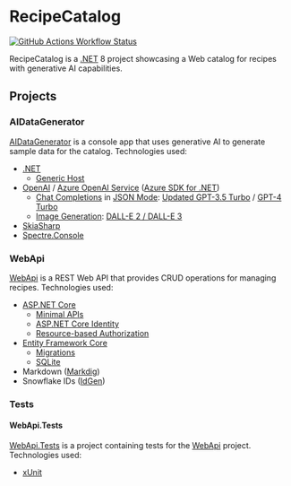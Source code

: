 # RecipeCatalog

[![GitHub Actions Workflow Status](https://img.shields.io/github/actions/workflow/status/jonathanpotts/RecipeCatalog/dotnet.yml)](https://github.com/jonathanpotts/RecipeCatalog/actions/workflows/dotnet.yml)

RecipeCatalog is a [.NET](https://dotnet.microsoft.com/) 8 project showcasing a Web catalog for recipes with generative AI capabilities.

## Projects

### AIDataGenerator

[AIDataGenerator](src/AIDataGenerator/) is a console app that uses generative AI to generate sample data for the catalog. Technologies used:

- [.NET](https://dotnet.microsoft.com/)
    - [Generic Host](https://learn.microsoft.com/dotnet/core/extensions/generic-host)
- [OpenAI](https://openai.com/) / [Azure OpenAI Service](https://azure.microsoft.com/products/ai-services/openai-service/) ([Azure SDK for .NET](https://github.com/Azure/azure-sdk-for-net))
    - [Chat Completions](https://platform.openai.com/docs/guides/text-generation/chat-completions-api) in [JSON Mode](https://platform.openai.com/docs/guides/text-generation/json-mode): [Updated GPT-3.5 Turbo](https://platform.openai.com/docs/models/gpt-3-5) / [GPT-4 Turbo](https://platform.openai.com/docs/models/gpt-4-and-gpt-4-turbo)
    - [Image Generation](https://platform.openai.com/docs/guides/images): [DALL-E 2 / DALL-E 3](https://platform.openai.com/docs/models/dall-e)
- [SkiaSharp](https://github.com/mono/SkiaSharp)
- [Spectre.Console](https://spectreconsole.net/)

### WebApi

[WebApi](src/WebApi/) is a REST Web API that provides CRUD operations for managing recipes. Technologies used:

- [ASP.NET Core](https://dotnet.microsoft.com/apps/aspnet)
    - [Minimal APIs](https://learn.microsoft.com/aspnet/core/fundamentals/minimal-apis/overview)
    - [ASP.NET Core Identity](https://learn.microsoft.com/aspnet/core/security/authentication/identity)
    - [Resource-based Authorization](https://learn.microsoft.com/aspnet/core/security/authorization/resourcebased)
- [Entity Framework Core](https://learn.microsoft.com/ef/core/)
    - [Migrations](https://learn.microsoft.com/ef/core/managing-schemas/migrations/)
    - [SQLite](https://www.sqlite.org/)
- Markdown ([Markdig](https://github.com/xoofx/markdig))
- Snowflake IDs ([IdGen](https://github.com/RobThree/IdGen))

### Tests

#### WebApi.Tests

[WebApi.Tests](tests/WebApi.Tests/) is a project containing tests for the [WebApi](src/WebApi/) project. Technologies used:

- [xUnit](https://xunit.net/)
